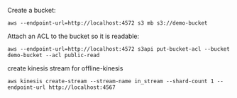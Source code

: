 Create a bucket: 

```
aws --endpoint-url=http://localhost:4572 s3 mb s3://demo-bucket
```


Attach an ACL to the bucket so it is readable: 

```
aws --endpoint-url=http://localhost:4572 s3api put-bucket-acl --bucket demo-bucket --acl public-read
```


create kinesis stream for offline-kinesis
```
aws kinesis create-stream --stream-name in_stream --shard-count 1 --endpoint-url http://localhost:4567
```
